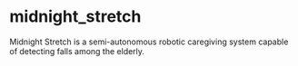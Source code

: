 # midnight_stretch
Midnight Stretch is a semi-autonomous robotic caregiving system capable of detecting falls among the elderly.
